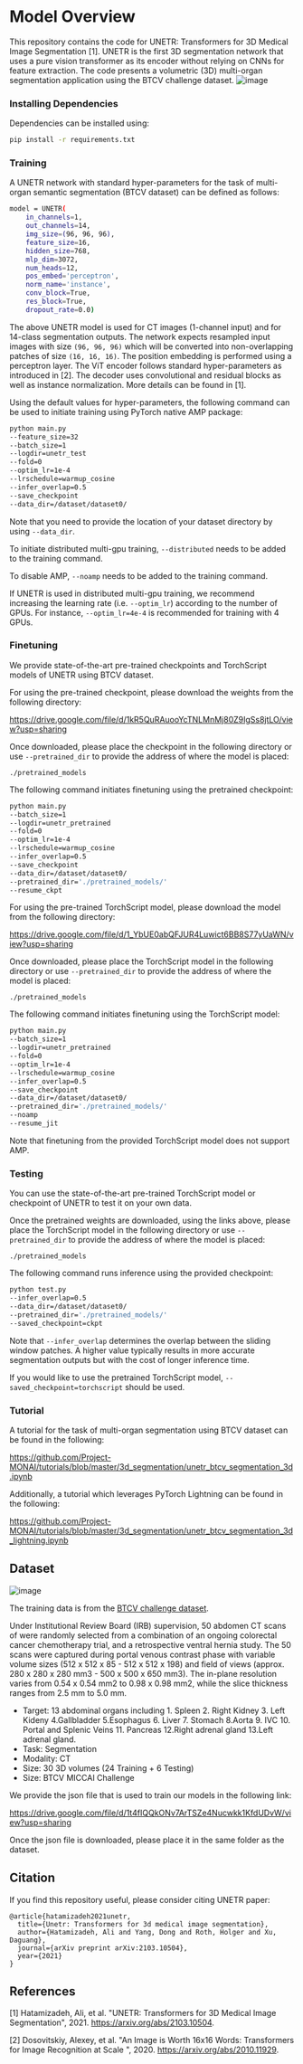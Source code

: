 # Model Overview
This repository contains the code for UNETR: Transformers for 3D Medical Image Segmentation [1]. UNETR is the first 3D segmentation network that uses a pure vision transformer as its encoder without relying on CNNs for feature extraction.
The code presents a volumetric (3D) multi-organ segmentation application using the BTCV challenge dataset.
![image](https://lh3.googleusercontent.com/pw/AM-JKLU2eTW17rYtCmiZP3WWC-U1HCPOHwLe6pxOfJXwv2W-00aHfsNy7jeGV1dwUq0PXFOtkqasQ2Vyhcu6xkKsPzy3wx7O6yGOTJ7ZzA01S6LSh8szbjNLfpbuGgMe6ClpiS61KGvqu71xXFnNcyvJNFjN=w1448-h496-no?authuser=0)

### Installing Dependencies
Dependencies can be installed using:
``` bash
pip install -r requirements.txt
```

### Training

A UNETR network with standard hyper-parameters for the task of multi-organ semantic segmentation (BTCV dataset) can be defined as follows:

``` bash
model = UNETR(
    in_channels=1,
    out_channels=14,
    img_size=(96, 96, 96),
    feature_size=16,
    hidden_size=768,
    mlp_dim=3072,
    num_heads=12,
    pos_embed='perceptron',
    norm_name='instance',
    conv_block=True,
    res_block=True,
    dropout_rate=0.0)
```

The above UNETR model is used for CT images (1-channel input) and for 14-class segmentation outputs. The network expects
resampled input images with size ```(96, 96, 96)``` which will be converted into non-overlapping patches of size ```(16, 16, 16)```.
The position embedding is performed using a perceptron layer. The ViT encoder follows standard hyper-parameters as introduced in [2].
The decoder uses convolutional and residual blocks as well as instance normalization. More details can be found in [1].

Using the default values for hyper-parameters, the following command can be used to initiate training using PyTorch native AMP package:
``` bash
python main.py
--feature_size=32 
--batch_size=1
--logdir=unetr_test
--fold=0
--optim_lr=1e-4
--lrschedule=warmup_cosine
--infer_overlap=0.5 
--save_checkpoint
--data_dir=/dataset/dataset0/
```

Note that you need to provide the location of your dataset directory by using ```--data_dir```.

To initiate distributed multi-gpu training, ```--distributed``` needs to be added to the training command.

To disable AMP, ```--noamp``` needs to be added to the training command.

If UNETR is used in distributed multi-gpu training, we recommend increasing the learning rate (i.e. ```--optim_lr```)
according to the number of GPUs. For instance, ```--optim_lr=4e-4``` is recommended for training with 4 GPUs.

### Finetuning
We provide state-of-the-art pre-trained checkpoints and TorchScript models of UNETR using BTCV dataset. 

For using the pre-trained checkpoint, please download the weights from the following directory:

https://drive.google.com/file/d/1kR5QuRAuooYcTNLMnMj80Z9IgSs8jtLO/view?usp=sharing

Once downloaded, please place the checkpoint in the following directory or use ```--pretrained_dir``` to provide the address of where the model is placed:

```./pretrained_models```

The following command initiates finetuning using the pretrained checkpoint:
``` bash
python main.py
--batch_size=1
--logdir=unetr_pretrained
--fold=0
--optim_lr=1e-4
--lrschedule=warmup_cosine
--infer_overlap=0.5 
--save_checkpoint
--data_dir=/dataset/dataset0/
--pretrained_dir='./pretrained_models/'
--resume_ckpt
``` 

For using the pre-trained TorchScript model, please download the model from the following directory:

https://drive.google.com/file/d/1_YbUE0abQFJUR4Luwict6BB8S77yUaWN/view?usp=sharing

Once downloaded, please place the TorchScript model in the following directory or use ```--pretrained_dir``` to provide the address of where the model is placed:

```./pretrained_models```

The following command initiates finetuning using the TorchScript model:
``` bash
python main.py
--batch_size=1
--logdir=unetr_pretrained
--fold=0
--optim_lr=1e-4
--lrschedule=warmup_cosine
--infer_overlap=0.5 
--save_checkpoint
--data_dir=/dataset/dataset0/
--pretrained_dir='./pretrained_models/'
--noamp
--resume_jit
``` 
Note that finetuning from the provided TorchScript model does not support AMP. 


### Testing
You can use the state-of-the-art pre-trained TorchScript model or checkpoint of UNETR to test it on your own data.

Once the pretrained weights are downloaded, using the links above, please place the TorchScript model in the following directory or 
use ```--pretrained_dir``` to provide the address of where the model is placed:

```./pretrained_models``` 

The following command runs inference using the provided checkpoint:
``` bash
python test.py
--infer_overlap=0.5
--data_dir=/dataset/dataset0/
--pretrained_dir='./pretrained_models/'
--saved_checkpoint=ckpt
``` 

Note that ```--infer_overlap``` determines the overlap between the sliding window patches. A higher value typically results in more accurate segmentation outputs but with the cost of longer inference time.

If you would like to use the pretrained TorchScript model, ```--saved_checkpoint=torchscript``` should be used.

### Tutorial
A tutorial for the task of multi-organ segmentation using BTCV dataset can be found in the following:

https://github.com/Project-MONAI/tutorials/blob/master/3d_segmentation/unetr_btcv_segmentation_3d.ipynb

Additionally, a tutorial which leverages PyTorch Lightning can be found in the following:

https://github.com/Project-MONAI/tutorials/blob/master/3d_segmentation/unetr_btcv_segmentation_3d_lightning.ipynb
## Dataset
![image](https://lh3.googleusercontent.com/pw/AM-JKLX0svvlMdcrchGAgiWWNkg40lgXYjSHsAAuRc5Frakmz2pWzSzf87JQCRgYpqFR0qAjJWPzMQLc_mmvzNjfF9QWl_1OHZ8j4c9qrbR6zQaDJWaCLArRFh0uPvk97qAa11HtYbD6HpJ-wwTCUsaPcYvM=w1724-h522-no?authuser=0)

The training data is from the [BTCV challenge dataset](https://www.synapse.org/#!Synapse:syn3193805/wiki/217752).

Under Institutional Review Board (IRB) supervision, 50 abdomen CT scans of were randomly selected from a combination of an ongoing colorectal cancer chemotherapy trial, and a retrospective ventral hernia study. The 50 scans were captured during portal venous contrast phase with variable volume sizes (512 x 512 x 85 - 512 x 512 x 198) and field of views (approx. 280 x 280 x 280 mm3 - 500 x 500 x 650 mm3). The in-plane resolution varies from 0.54 x 0.54 mm2 to 0.98 x 0.98 mm2, while the slice thickness ranges from 2.5 mm to 5.0 mm. 

- Target: 13 abdominal organs including 1. Spleen 2. Right Kidney 3. Left Kideny 4.Gallbladder 5.Esophagus 6. Liver 7. Stomach 8.Aorta 9. IVC 10. Portal and Splenic Veins 11. Pancreas 12.Right adrenal gland 13.Left adrenal gland.
- Task: Segmentation
- Modality: CT  
- Size: 30 3D volumes (24 Training + 6 Testing)  
- Size: BTCV MICCAI Challenge

We provide the json file that is used to train our models in the following link:

https://drive.google.com/file/d/1t4fIQQkONv7ArTSZe4Nucwkk1KfdUDvW/view?usp=sharing

Once the json file is downloaded, please place it in the same folder as the dataset.

## Citation
If you find this repository useful, please consider citing UNETR paper:

```
@article{hatamizadeh2021unetr,
  title={Unetr: Transformers for 3d medical image segmentation},
  author={Hatamizadeh, Ali and Yang, Dong and Roth, Holger and Xu, Daguang},
  journal={arXiv preprint arXiv:2103.10504},
  year={2021}
}
```

## References
[1] Hatamizadeh, Ali, et al. "UNETR: Transformers for 3D Medical Image Segmentation", 2021. https://arxiv.org/abs/2103.10504.

[2] Dosovitskiy, Alexey, et al. "An Image is Worth 16x16 Words: Transformers for Image Recognition at Scale
", 2020. https://arxiv.org/abs/2010.11929.
